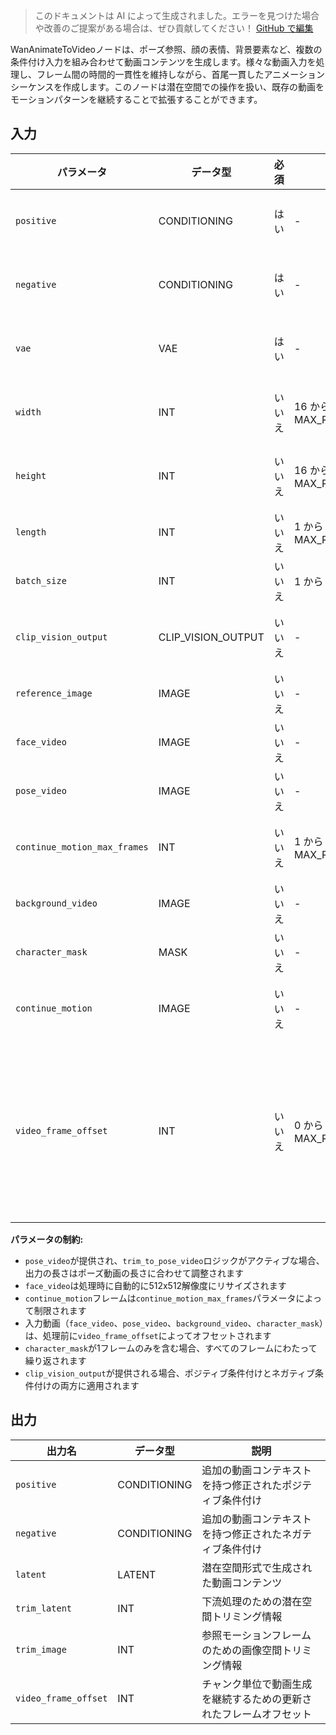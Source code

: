 > このドキュメントは AI によって生成されました。エラーを見つけた場合や改善のご提案がある場合は、ぜひ貢献してください！ [GitHub で編集](https://github.com/Comfy-Org/embedded-docs/blob/main/comfyui_embedded_docs/docs/WanAnimateToVideo/ja.md)

WanAnimateToVideoノードは、ポーズ参照、顔の表情、背景要素など、複数の条件付け入力を組み合わせて動画コンテンツを生成します。様々な動画入力を処理し、フレーム間の時間的一貫性を維持しながら、首尾一貫したアニメーションシーケンスを作成します。このノードは潜在空間での操作を扱い、既存の動画をモーションパターンを継続することで拡張することができます。

## 入力

| パラメータ | データ型 | 必須 | 範囲 | 説明 |
|-----------|-----------|----------|-------|-------------|
| `positive` | CONDITIONING | はい | - | 生成を目的のコンテンツに向けて導くためのポジティブ条件付け |
| `negative` | CONDITIONING | はい | - | 生成を望ましくないコンテンツから遠ざけるためのネガティブ条件付け |
| `vae` | VAE | はい | - | 画像データのエンコードとデコードに使用されるVAEモデル |
| `width` | INT | いいえ | 16 から MAX_RESOLUTION | 出力動画の幅（ピクセル単位）（デフォルト: 832, ステップ: 16） |
| `height` | INT | いいえ | 16 から MAX_RESOLUTION | 出力動画の高さ（ピクセル単位）（デフォルト: 480, ステップ: 16） |
| `length` | INT | いいえ | 1 から MAX_RESOLUTION | 生成するフレーム数（デフォルト: 77, ステップ: 4） |
| `batch_size` | INT | いいえ | 1 から 4096 | 同時に生成する動画の数（デフォルト: 1） |
| `clip_vision_output` | CLIP_VISION_OUTPUT | いいえ | - | 追加の条件付けのためのオプションのCLIPビジョンモデル出力 |
| `reference_image` | IMAGE | いいえ | - | 生成の開始点として使用される参照画像 |
| `face_video` | IMAGE | いいえ | - | 顔の表情のガイダンスを提供する動画入力 |
| `pose_video` | IMAGE | いいえ | - | ポーズとモーションのガイダンスを提供する動画入力 |
| `continue_motion_max_frames` | INT | いいえ | 1 から MAX_RESOLUTION | 前のモーションから継続する最大フレーム数（デフォルト: 5, ステップ: 4） |
| `background_video` | IMAGE | いいえ | - | 生成されたコンテンツと合成する背景動画 |
| `character_mask` | MASK | いいえ | - | 選択的処理のためのキャラクター領域を定義するマスク |
| `continue_motion` | IMAGE | いいえ | - | 時間的一貫性のために継続する前のモーションシーケンス |
| `video_frame_offset` | INT | いいえ | 0 から MAX_RESOLUTION | すべての入力動画でシークするフレーム数。チャンク単位でより長い動画を生成するために使用されます。動画を拡張するには、前のノードのvideo_frame_offset出力に接続してください。（デフォルト: 0, ステップ: 1） |

**パラメータの制約:**

- `pose_video`が提供され、`trim_to_pose_video`ロジックがアクティブな場合、出力の長さはポーズ動画の長さに合わせて調整されます
- `face_video`は処理時に自動的に512x512解像度にリサイズされます
- `continue_motion`フレームは`continue_motion_max_frames`パラメータによって制限されます
- 入力動画（`face_video`、`pose_video`、`background_video`、`character_mask`）は、処理前に`video_frame_offset`によってオフセットされます
- `character_mask`が1フレームのみを含む場合、すべてのフレームにわたって繰り返されます
- `clip_vision_output`が提供される場合、ポジティブ条件付けとネガティブ条件付けの両方に適用されます

## 出力

| 出力名 | データ型 | 説明 |
|-------------|-----------|-------------|
| `positive` | CONDITIONING | 追加の動画コンテキストを持つ修正されたポジティブ条件付け |
| `negative` | CONDITIONING | 追加の動画コンテキストを持つ修正されたネガティブ条件付け |
| `latent` | LATENT | 潜在空間形式で生成された動画コンテンツ |
| `trim_latent` | INT | 下流処理のための潜在空間トリミング情報 |
| `trim_image` | INT | 参照モーションフレームのための画像空間トリミング情報 |
| `video_frame_offset` | INT | チャンク単位で動画生成を継続するための更新されたフレームオフセット |

